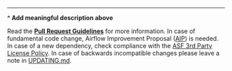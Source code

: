 <!--
Thank you for contributing! Please make sure that your code changes
are covered with tests. And in case of new features or big changes
remember to adjust the documentation.

Feel free to ping committers for the review!

In case of existing issue, reference it using one of the following:

closes: #ISSUE
related: #ISSUE

How to write a good git commit message:
http://chris.beams.io/posts/git-commit/
-->

---
**^ Add meaningful description above**

Read the **[Pull Request Guidelines](https://github.com/apache/airflow/blob/main/CONTRIBUTING.rst#pull-request-guidelines)** for more information.
In case of fundamental code change, Airflow Improvement Proposal ([AIP](https://cwiki.apache.org/confluence/display/AIRFLOW/Airflow+Improvements+Proposals)) is needed.
In case of a new dependency, check compliance with the [ASF 3rd Party License Policy](https://www.apache.org/legal/resolved.html#category-x).
In case of backwards incompatible changes please leave a note in [UPDATING.md](https://github.com/apache/airflow/blob/main/UPDATING.md).
